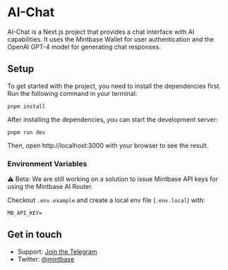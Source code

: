 # AI-Chat

AI-Chat is a Next.js project that provides a chat interface with AI capabilities. It uses the Mintbase Wallet for user authentication and the OpenAI GPT-4 model for generating chat responses.


## Setup

To get started with the project, you need to install the dependencies first. Run the following command in your terminal:

```
pnpm install
```

After installing the dependencies, you can start the development server:

```
pnpm run dev
```

Then, open http://localhost:3000 with your browser to see the result.


### Environment Variables

⚠️ Beta: We are still working on a solution to issue Mintbase API keys for using the Mintbase AI Router.

Checkout `.env.example` and create a local env file (`.env.local`) with:

```
MB_API_KEY=
```

## Get in touch

- Support: [Join the Telegram](https://tg.me/mintdev)
- Twitter: [@mintbase](https://twitter.com/mintbase)